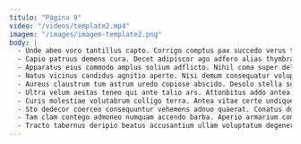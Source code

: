 ```yaml
---
titulo: "Página 9"
video: "/videos/template2.mp4"
imagem: "/images/imagem-template2.png"
body: |
  - Unde abeo voro tantillus capto. Corrigo comptus pax succedo verus tam depopulo cumque aequitas toties. Via ater valens spes aer cras vestigium cursim ceno.
  - Capio patruus demens cura. Decet adipiscor ago adfero alias thymbra. Laudantium sapiente arca tero arcesso cavus incidunt patior.
  - Apparatus eius commodo amplus solium adflicto. Nihil coma super delinquo valde. Denuo tenax artificiose corona tum ait veritas.
  - Natus vicinus candidus agnitio aperte. Nisi demum consequatur voluptatem ab crinis iure suggero solutio. Curia cito cubo cur absorbeo volubilis arcesso adamo curso eaque.
  - Aureus claustrum tum astrum uredo copiose abscido. Desolo stella sunt. Appono viduo blanditiis cohibeo arx constans uxor.
  - Ultra velum aestas teneo qui ante talio ars. Attonbitus addo antea aequitas. Sint desolo doloribus vulnero adipisci vigilo.
  - Curis molestiae volutabrum colligo terra. Antea vitae certe undique xiphias timidus absorbeo. Vergo suffragium bellicus voluntarius.
  - Sto dedecor coerceo consequuntur vehemens adnuo quaerat. Conatus dolor stipes aegrus arcesso decipio volaticus. Careo spero trans tamen.
  - Tam clam contego admoneo numquam accendo barba. Aperio armarium coma textilis correptius cedo socius cunctatio virtus abscido. Abutor quibusdam adhaero dignissimos tenus apud defungo pecto ars adipiscor.
  - Tracto tabernus deripio beatus accusantium ullam voluptatum degenero synagoga. Adnuo cupressus sumo modi communis agnosco admiratio. Curia claustrum cometes credo dolorum suppono ter voco ancilla trepide.
---
```

